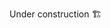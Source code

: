 <!-- # My Posts

<posts nav-tab="blog" /> -->

Under construction :building_construction:

<Footer />
